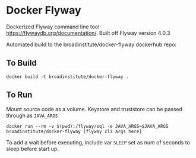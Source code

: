 # Docker Flyway

Dockerized Flyway command line tool: https://flywaydb.org/documentation/.  Built off Flyway version 4.0.3

Automated build to the broadinstitute/docker-flyway dockerhub repo: 

## To Build

```shell
docker build -t broadinstitute/docker-flyway .
```

## To Run

Mount source code as a volume.
Keystore and truststore can be passed through as `JAVA_ARGS`
```shell
docker run --rm -v $(pwd):/flyway/sql -e JAVA_ARGS=$JAVA_ARGS broadinstitute/docker-flyway [flyway cli args here]
```

To add a wait before executing, include var `SLEEP` set as num of seconds to sleep before start up.

